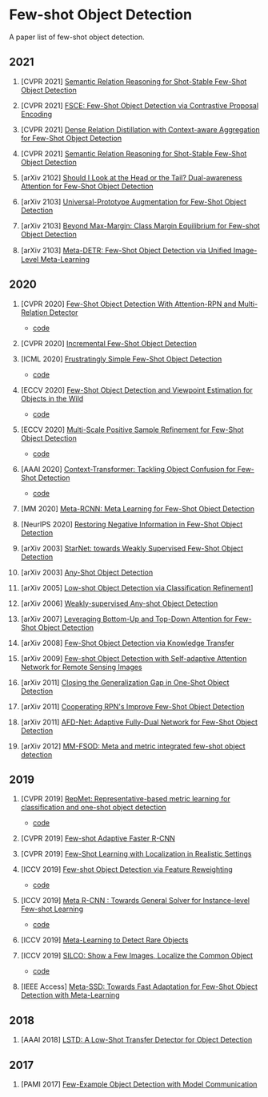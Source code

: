 # Few-shot Object Detection

A paper list of few-shot object detection.


## 2021
1. [CVPR 2021] [Semantic Relation Reasoning for Shot-Stable Few-Shot Object Detection](https://arxiv.org/abs/2103.01903)

2. [CVPR 2021] [FSCE: Few-Shot Object Detection via Contrastive Proposal Encoding](https://arxiv.org/abs/2103.05950)

3. [CVPR 2021] [Dense Relation Distillation with Context-aware Aggregation for Few-Shot Object Detection](https://arxiv.org/abs/2103.17115)

4. [CVPR 2021] [Semantic Relation Reasoning for Shot-Stable Few-Shot Object Detection](https://arxiv.org/abs/2103.01903)

1. [arXiv 2102] [Should I Look at the Head or the Tail? Dual-awareness Attention for Few-Shot Object Detection](arXiv:2102.12152)

2. [arXiv 2103] [Universal-Prototype Augmentation for Few-Shot Object Detection](https://arxiv.org/abs/2103.01077)

3. [arXiv 2103] [Beyond Max-Margin: Class Margin Equilibrium for Few-shot Object Detection](https://arxiv.org/abs/2103.04612)

4. [arXiv 2103] [Meta-DETR: Few-Shot Object Detection via Uniﬁed Image-Level Meta-Learning](https://arxiv.org/abs/2103.11731)

## 2020

1. [CVPR 2020] [Few-Shot Object Detection With Attention-RPN and Multi-Relation Detector](https://arxiv.org/abs/1908.01998)
    * [code](https://github.com/fanq15/Few-Shot-Object-Detection-Dataset)

2. [CVPR 2020] [Incremental Few-Shot Object Detection](https://arxiv.org/abs/2003.07304)

3. [ICML 2020] [Frustratingly Simple Few-Shot Object Detection](https://arxiv.org/abs/2003.06957)
    * [code](https://github.com/ucbdrive/few-shot-object-detection)

4. [ECCV 2020] [Few-Shot Object Detection and Viewpoint Estimation for Objects in the Wild](https://arxiv.org/abs/2007.12107)
    * [code](http://imagine.enpc.fr/~xiaoy/FSDetView/)

5. [ECCV 2020] [Multi-Scale Positive Sample Refinement for Few-Shot Object Detection](http://arxiv.org/abs/2007.09384)
    * [code](https://github.com/jiaxi-wu/MPSR)

6. [AAAI 2020] [Context-Transformer: Tackling Object Confusion for Few-Shot Detection](http://arxiv.org/abs/2003.07304) 
    * [code](https://github.com/Ze-Yang/Context-Transformer)

7. [MM 2020] [Meta-RCNN: Meta Learning for Few-Shot Object Detection](https://dl.acm.org/doi/10.1145/3394171.3413832)

8. [NeurIPS 2020] [Restoring Negative Information in Few-Shot Object Detection](https://arxiv.org/abs/2010.11714)

1. [arXiv 2003] [StarNet: towards Weakly Supervised Few-Shot Object Detection](http://arxiv.org/abs/2003.06798)

2. [arXiv 2003] [Any-Shot Object Detection](http://arxiv.org/abs/2003.07003)

3. [arXiv 2005] [Low-shot Object Detection via Classification Refinement](http://arxiv.org/abs/2005.02641)]

4. [arXiv 2006] [Weakly-supervised Any-shot Object Detection](http://arxiv.org/abs/2006.07502)

5. [arXiv 2007] [Leveraging Bottom-Up and Top-Down Attention for Few-Shot Object Detection](http://arxiv.org/abs/2007.12104)

6. [arXiv 2008] [Few-Shot Object Detection via Knowledge Transfer](https://arxiv.org/abs/2008.12496)

7. [arXiv 2009] [Few-shot Object Detection with Self-adaptive Attention Network for Remote Sensing Images](http://arxiv.org/abs/2009.12596)

8. [arXiv 2011] [Closing the Generalization Gap in One-Shot Object Detection](https://arxiv.org/abs/2011.04267)

9. [arXiv 2011] [Cooperating RPN's Improve Few-Shot Object Detection](https://arxiv.org/abs/2011.10142) 

10. [arXiv 2011] [AFD-Net: Adaptive Fully-Dual Network for Few-Shot Object Detection](https://arxiv.org/abs/2011.14667)

11. [arXiv 2012] [MM-FSOD: Meta and metric integrated few-shot object detection](https://arxiv.org/abs/2012.15159)

## 2019

1. [CVPR 2019] [RepMet: Representative-based metric learning for classification and one-shot object detection](https://arxiv.org/abs/1806.04728)
    * [code](https://github.com/jshtok/RepMet)

2. [CVPR 2019] [Few-shot Adaptive Faster R-CNN](https://arxiv.org/abs/1903.09372)

3. [CVPR 2019] [Few-Shot Learning with Localization in Realistic Settings](https://arxiv.org/abs/1904.08502)

4. [ICCV 2019] [Few-shot Object Detection via Feature Reweighting](https://arxiv.org/abs/1812.01866)
    * [code](https://github.com/bingykang/Fewshot_Detection)

5. [ICCV 2019] [Meta R-CNN : Towards General Solver for Instance-level Few-shot Learning](https://arxiv.org/abs/1909.13032)
    * [code](https://yanxp.github.io/metarcnn.html)

6. [ICCV 2019] [Meta-Learning to Detect Rare Objects](https://openaccess.thecvf.com/content_ICCV_2019/papers/Wang_Meta-Learning_to_Detect_Rare_Objects_ICCV_2019_paper.pdf)

7. [ICCV 2019] [SILCO: Show a Few Images, Localize the Common Object](https://openaccess.thecvf.com/content_ICCV_2019/papers/Hu_SILCO_Show_a_Few_Images_Localize_the_Common_Object_ICCV_2019_paper.pdf)
    * [code](http://taohu.me/SILCO/)

8. [IEEE Access] [Meta-SSD: Towards Fast Adaptation for Few-Shot Object Detection with Meta-Learning](https://ieeexplore.ieee.org/document/8735792)

## 2018

1. [AAAI 2018] [LSTD: A Low-Shot Transfer Detector for Object Detection](https://arxiv.org/abs/1803.01529)

## 2017

1. [PAMI 2017] [Few-Example Object Detection with Model Communication](https://arxiv.org/abs/1706.08249)
